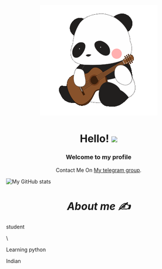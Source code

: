 <h1 align='center'> <IMG SRC="https://raw.githubusercontent.com/AdityaGupta345/AdityaGupta345/main/62138674_48x48.gif"></h1>

<h1 align='center'>  Hello! <img src="https://raw.githubusercontent.com/MartinHeinz/MartinHeinz/master/wave.gif" width="30px"> </h1>
<h3 align='center'>
Welcome to my profile 
</h3>
<p align='center'>Contact Me On <a href="https://t.me/sktol">My telegram group</a>.</p>

![My GitHub stats](https://github-readme-stats.vercel.app/api?username=AdityaGupta345&show_icons=true&theme=graywhite)

<h1 align='center'><i>About me ✍️</i></h1>
<p>student</p>\
<p>Learning python </p>
<p>Indian</o>
